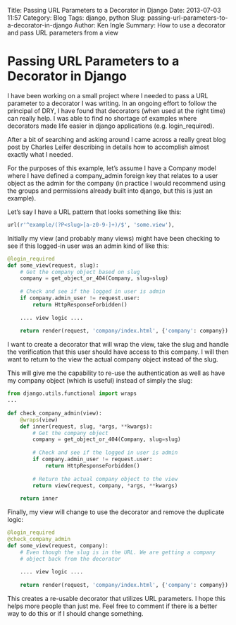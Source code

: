 Title: Passing URL Parameters to a Decorator in Django
Date: 2013-07-03 11:57
Category: Blog
Tags: django, python
Slug: passing-url-parameters-to-a-decorator-in-django
Author: Ken Ingle
Summary: How to use a decorator and pass URL parameters from a view

# Passing URL Parameters to a Decorator in Django

I have been working on a small project where I needed to pass a URL parameter to a decorator I was writing.  In an ongoing effort to follow the principal of DRY, I have found that decorators (when used at the right time) can really help.  I was able to find no shortage of examples where decorators made life easier in django applications (e.g. login_required).

After a bit of searching and asking around I came across a really great blog post by Charles Leifer describing in details how to accomplish almost exactly what I needed.

For the purposes of this example, let’s assume I have a Company model where I have defined a company_admin foreign key that relates to a user object as the admin for the company (in practice I would recommend using the groups and permissions already built into django, but this is just an example).

Let’s say I have a URL pattern that looks something like this:

```python
url(r'^example/(?P<slug>[a-z0-9-]+)/$', 'some.view'),
```

Initially my view (and probably many views) might have been checking to see if this logged-in user was an admin kind of like this:

```python
@login_required
def some_view(request, slug):
    # Get the company object based on slug
    company = get_object_or_404(Company, slug=slug)
    
    # Check and see if the logged in user is admin
    if company.admin_user != request.user:
        return HttpResponseForbidden()
        
    .... view logic ....
    
    return render(request, 'company/index.html', {'company': company})
```

I want to create a decorator that will wrap the view, take the slug and handle the verification that this user should have access to this company.  I will then want to return to the view the actual company object instead of the slug.  

This will give me the capability to re-use the authentication as well as have my company object (which is useful) instead of simply the slug:

```python
from django.utils.functional import wraps
...
 
def check_company_admin(view):
    @wraps(view)
    def inner(request, slug, *args, **kwargs):
        # Get the company object
        company = get_object_or_404(Company, slug=slug)
        
        # Check and see if the logged in user is admin
        if company.admin_user != request.user:
            return HttpResponseForbidden()
            
        # Return the actual company object to the view
        return view(request, company, *args, **kwargs)
    
    return inner
```

Finally, my view will change to use the decorator and remove the duplicate logic:

```python
@login_required
@check_company_admin
def some_view(request, company):
    # Even though the slug is in the URL. We are getting a company 
    # object back from the decorator
    
    .... view logic ....
    
    return render(request, 'company/index.html', {'company': company})
```

This creates a re-usable decorator that utilizes URL parameters.  I hope this helps more people than just me.  Feel free to comment if there is a better way to do this or if I should change something.
